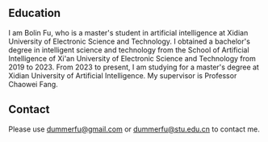  ## Education
I am Bolin Fu, who is a master's student in artificial intelligence at Xidian University of Electronic Science and Technology. I obtained a bachelor's degree in intelligent science and technology from the School of Artificial Intelligence of Xi'an University of Electronic Science and Technology from 2019 to 2023. From 2023 to present, I am studying for a master's degree at Xidian University of Artificial Intelligence. My supervisor is Professor Chaowei Fang.
## Contact
Please use dummerfu@gmail.com or dummerfu@stu.edu.cn to contact me.
